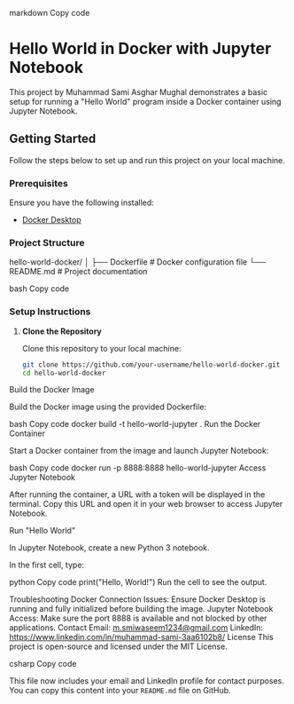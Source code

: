 ﻿markdown
Copy code
# Hello World in Docker with Jupyter Notebook

This project by Muhammad Sami Asghar Mughal demonstrates a basic setup for running a "Hello World" program inside a Docker container using Jupyter Notebook.

## Getting Started

Follow the steps below to set up and run this project on your local machine.

### Prerequisites

Ensure you have the following installed:

- [Docker Desktop](https://www.docker.com/products/docker-desktop)

### Project Structure

hello-world-docker/ │ ├── Dockerfile # Docker configuration file └── README.md # Project documentation

bash
Copy code

### Setup Instructions

1. **Clone the Repository**

   Clone this repository to your local machine:

   ```bash
   git clone https://github.com/your-username/hello-world-docker.git
   cd hello-world-docker
Build the Docker Image

Build the Docker image using the provided Dockerfile:

bash
Copy code
docker build -t hello-world-jupyter .
Run the Docker Container

Start a Docker container from the image and launch Jupyter Notebook:

bash
Copy code
docker run -p 8888:8888 hello-world-jupyter
Access Jupyter Notebook

After running the container, a URL with a token will be displayed in the terminal. Copy this URL and open it in your web browser to access Jupyter Notebook.

Run "Hello World"

In Jupyter Notebook, create a new Python 3 notebook.

In the first cell, type:

python
Copy code
print("Hello, World!")
Run the cell to see the output.

Troubleshooting
Docker Connection Issues: Ensure Docker Desktop is running and fully initialized before building the image.
Jupyter Notebook Access: Make sure the port 8888 is available and not blocked by other applications.
Contact
Email: m.smiwaseem1234@gmail.com
LinkedIn: https://www.linkedin.com/in/muhammad-sami-3aa6102b8/
License
This project is open-source and licensed under the MIT License.

csharp
Copy code

This file now includes your email and LinkedIn profile for contact purposes. You can copy this content into your `README.md` file on GitHub.
